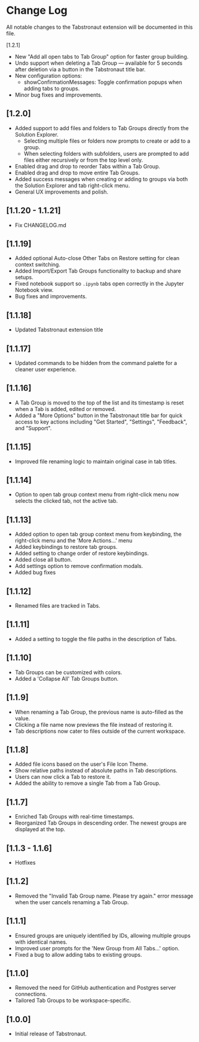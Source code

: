 # Change Log

All notable changes to the Tabstronaut extension will be documented in this file.

[1.2.1]
- New "Add all open tabs to Tab Group" option for faster group building.
- Undo support when deleting a Tab Group — available for 5 seconds after deletion via a button in the Tabstronaut title bar.
- New configuration options:
  - showConfirmationMessages: Toggle confirmation popups when adding tabs to groups.
- Minor bug fixes and improvements.

## [1.2.0]

- Added support to add files and folders to Tab Groups directly from the Solution Explorer.
  - Selecting multiple files or folders now prompts to create or add to a group.
  - When selecting folders with subfolders, users are prompted to add files either recursively or from the top level only.
- Enabled drag and drop to reorder Tabs within a Tab Group.
- Enabled drag and drop to move entire Tab Groups.
- Added success messages when creating or adding to groups via both the Solution Explorer and tab right-click menu.
- General UX improvements and polish.

## [1.1.20 - 1.1.21]
- Fix CHANGELOG.md

## [1.1.19]

- Added optional Auto-close Other Tabs on Restore setting for clean context switching.
- Added Import/Export Tab Groups functionality to backup and share setups.
- Fixed notebook support so `.ipynb` tabs open correctly in the Jupyter Notebook view.
- Bug fixes and improvements.

## [1.1.18]

- Updated Tabstronaut extension title

## [1.1.17]

- Updated commands to be hidden from the command palette for a cleaner user experience.

## [1.1.16]

- A Tab Group is moved to the top of the list and its timestamp is reset when a Tab is added, edited or removed.
- Added a "More Options" button in the Tabstronaut title bar for quick access to key actions including "Get Started", "Settings", "Feedback", and "Support".

## [1.1.15]

- Improved file renaming logic to maintain original case in tab titles.

## [1.1.14]

- Option to open tab group context menu from right-click menu now selects the clicked tab, not the active tab.

## [1.1.13]

- Added option to open tab group context menu from keybinding, the right-click menu and the 'More Actions...' menu
- Added keybindings to restore tab groups.
- Added setting to change order of restore keybindings.
- Added close all button.
- Add settings option to remove confirmation modals.
- Added bug fixes

## [1.1.12]

- Renamed files are tracked in Tabs.

## [1.1.11]

- Added a setting to toggle the file paths in the description of Tabs.

## [1.1.10]

- Tab Groups can be customized with colors.
- Added a 'Collapse All' Tab Groups button.

## [1.1.9]

- When renaming a Tab Group, the previous name is auto-filled as the value.
- Clicking a file name now previews the file instead of restoring it.
- Tab descriptions now cater to files outside of the current workspace.

## [1.1.8]

- Added file icons based on the user's File Icon Theme.
- Show relative paths instead of absolute paths in Tab descriptions.
- Users can now click a Tab to restore it.
- Added the ability to remove a single Tab from a Tab Group.

## [1.1.7]

- Enriched Tab Groups with real-time timestamps.
- Reorganized Tab Groups in descending order. The newest groups are displayed at the top.

## [1.1.3 - 1.1.6]

- Hotfixes

## [1.1.2]

- Removed the "Invalid Tab Group name. Please try again." error message when the user cancels renaming a Tab Group.

## [1.1.1]

- Ensured groups are uniquely identified by IDs, allowing multiple groups with identical names.
- Improved user prompts for the 'New Group from All Tabs...' option.
- Fixed a bug to allow adding tabs to existing groups.

## [1.1.0]

- Removed the need for GitHub authentication and Postgres server connections.
- Tailored Tab Groups to be workspace-specific.

## [1.0.0]

- Initial release of Tabstronaut.
